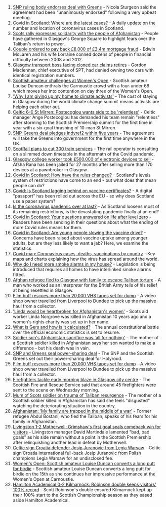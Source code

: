 1. [SNP ruling body endorses deal with Greens](https://www.bbc.co.uk/news/uk-scotland-58293047) - Nicola Sturgeon said the agreement had been "unanimously endorsed" following a very upbeat meeting.
2. [Covid in Scotland: Where are the latest cases?](https://www.bbc.co.uk/news/uk-scotland-53511877) - A daily update on the number and location of coronavirus cases in Scotland.
3. [Scots rally expresses solidarity with the people of Afghanistan](https://www.bbc.co.uk/news/uk-scotland-glasgow-west-58291723) - People have gathered in Glasgow's George Square to highlight fears over the Taliban's return to power.
4. [Couple ordered to pay back £8,000 of £2.4m mortgage fraud](https://www.bbc.co.uk/news/uk-scotland-glasgow-west-58287331) - Edwin McLaren and his wife Lorraine conned dozens of people in financial difficulty between 2008 and 2012.
5. [Glasgow transport boss facing cloned car claims retires](https://www.bbc.co.uk/news/uk-scotland-glasgow-west-58288290) - Gordon Maclennan, chief executive of SPT, had denied owning two cars with identical registration numbers.
6. [Scottish amateur challenges at Women's Open](https://www.bbc.co.uk/sport/golf/58294168) - Scottish amateur Louise Duncan enthrals the Carnoustie crowd with a four-under 68 which moves her into contention on day three of the Women's Open.
7. ['Why I am giving up my home to climate activists'](https://www.bbc.co.uk/news/uk-scotland-58279470) - The cost of staying in Glasgow during the world climate change summit means activists are helping each other out.
8. [Celtic 6-0 St Mirren: Postecoglou wants side to be 'relentless'](https://www.bbc.co.uk/sport/football/58209980) - Celtic manager Ange Postecoglou has demanded his team remain "relentless" after storming to the Scottish Premiership summit for the first time in year with a six-goal thrashing of 10-man St Mirren.
9. [SNP-Greens deal pledges indyref2 within five years](https://www.bbc.co.uk/news/uk-scotland-scotland-politics-58272209) - The agreement will take the Greens into government for the first time anywhere in the UK.
10. [ScotRail plans to cut 300 train services](https://www.bbc.co.uk/news/uk-scotland-scotland-business-58279271) - The rail operator is consulting on a slimmed down timetable in the aftermath of the Covid pandemic.
11. [Glasgow college worker took £500,000 of electronic devices to sell](https://www.bbc.co.uk/news/uk-scotland-glasgow-west-58282328) - Afsha Rana has been jailed for 27 months after selling more than 170 devices at a pawnbroker in Glasgow.
12. [Covid in Scotland: How have the rules changed?](https://www.bbc.co.uk/news/uk-scotland-53166816) - Scotland's levels system of restrictions have come to an end - but what does that mean people can do?
13. [Covid: Is Scotland lagging behind on vaccine certificates?](https://www.bbc.co.uk/news/uk-scotland-57519070) - A digital "passport" has been rolled out across the EU - so why does Scotland use a paper system?
14. [Is the coronavirus pandemic over at last?](https://www.bbc.co.uk/news/uk-scotland-58112939) - As Scotland loosens most of its remaining restrictions, is the devastating pandemic finally at an end?
15. [Covid in Scotland: Your questions answered on life after level zero](https://www.bbc.co.uk/news/uk-scotland-58071989) - Readers have been sending in their questions about what the ending of more Covid rules means for them.
16. [Covid in Scotland: Are young people slowing the vaccine drive?](https://www.bbc.co.uk/news/uk-scotland-57915106) - Concerns have been raised about vaccine uptake among younger adults, but are they less likely to want a jab? Here, we examine the statistics.
17. [Covid map: Coronavirus cases, deaths, vaccinations by country](https://www.bbc.co.uk/news/world-51235105) - Key maps and charts explaining how the virus has spread around the world.
18. [Why do I need more smoke alarms in my house?](https://www.bbc.co.uk/news/uk-scotland-58268855) - Legislation is being introduced that requires all homes to have interlinked smoke alarms fitted.
19. [Afghan refugee fled to Glasgow with family to escape Taliban torture](https://www.bbc.co.uk/news/uk-scotland-58256884) - A man who worked as an interpreter for the British Army tells of his relief at being resettled in Glasgow.
20. [Film buff rescues more than 20,000 VHS tapes set for dump](https://www.bbc.co.uk/news/uk-scotland-tayside-central-58261702) - A video shop owner travelled from Liverpool to Dundee to pick up the massive haul from a collector.
21. ['Linda would be heartbroken for Afghanistan's women'](https://www.bbc.co.uk/news/uk-scotland-highlands-islands-58256706) - Scots aid worker Linda Norgrove was killed in Afghanistan 10 years ago and a women's rights charity was set up in her name.
22. [What is Gers and how is it calculated?](https://www.bbc.co.uk/news/uk-scotland-45271076) - The annual constitutional battle over the official economic statistics is set to resume.
23. [Soldier son's Afghanistan sacrifice was 'all for nothing'](https://www.bbc.co.uk/news/uk-scotland-north-east-orkney-shetland-58241459) - The mother of a Scottish soldier killed in Afghanistan says her son wanted to make a difference - but his death was in vain.
24. [SNP and Greens seal power-sharing deal](https://www.bbc.co.uk/news/uk-scotland-58281867) - The SNP and the Scottish Greens set out their power-sharing deal for Holyrood.
25. [Film buff rescues more than 20,000 VHS tapes set for dump](https://www.bbc.co.uk/news/uk-scotland-tayside-central-58273051) - A video shop owner travelled from Liverpool to Dundee to pick up the massive haul from a collector.
26. [Firefighters tackle early morning blaze in Glasgow city centre](https://www.bbc.co.uk/news/uk-scotland-58255126) - The Scottish Fire and Rescue Service said that around 45 firefighters were sent to the scene on Wednesday morning.
27. [Mum of Scots soldier on trauma of Taliban resurgence](https://www.bbc.co.uk/news/uk-scotland-58247951) - The mother of a Scottish soldier killed in Afghanistan has said she feels "disgusted" watching the deteriorating situation in the country.
28. [Afghanistan: ‘My family are trapped in the middle of a war’](https://www.bbc.co.uk/news/uk-scotland-58224887) - Former refugee Abdul Bostani, who fled the Taliban, speaks of his fears for his family in Afghanistan.
29. [Livingston 1-2 Motherwell: Grimshaw's first goal seals comeback win for visitors](https://www.bbc.co.uk/sport/football/58209981) - Livingston manager David Martindale lamented "bad, bad goals" as his side remain without a point in the Scottish Premiership after relinquishing another lead in defeat by Motherwell.
30. [Celtic sign Croatia defender Josip Juranovic from Legia Warsaw](https://www.bbc.co.uk/sport/football/58292526) - Celtic sign Croatia international full-back Josip Juranovic from Polish champions Legia Warsaw for an undisclosed fee.
31. [Women's Open: Scottish amateur Louise Duncan converts a long putt for birdie](https://www.bbc.co.uk/sport/av/golf/58293983) - Scottish amateur Louise Duncan converts a long putt for birdie on the 15th as she continues her impressive performance at the Women's Open at Carnoustie.
32. [Hamilton Academical 0-2 Kilmarnock: Robinson double keeps visitors' 100% record](https://www.bbc.co.uk/sport/football/58210073) - Scott Robinson's double ensured Kilmarnock kept up their 100% start to the Scottish Championship season as they eased aside Hamilton Academical.
